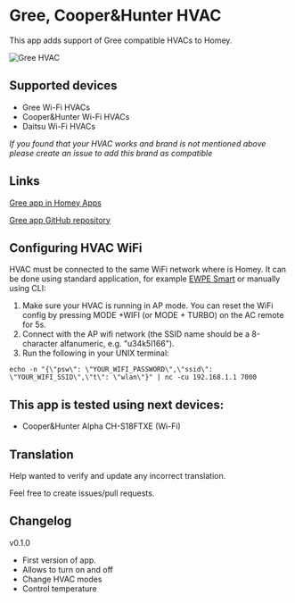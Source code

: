 # Gree, Cooper&Hunter HVAC

This app adds support of Gree compatible HVACs to Homey.

![Gree HVAC](https://raw.githubusercontent.com/aivus/com.gree/master/assets/images/small.png)

## Supported devices
* Gree Wi-Fi HVACs
* Cooper&Hunter Wi-Fi HVACs
* Daitsu Wi-Fi HVACs

*If you found that your HVAC works and brand is not mentioned above please create an issue to add this brand as compatible*

## Links
[Gree app in Homey Apps](https://apps.athom.com/app/com.gree)

[Gree app GitHub repository](https://github.com/aivus/com.gree)

## Configuring HVAC WiFi

HVAC must be connected to the same WiFi network where is Homey.
It can be done using standard application, for example [EWPE Smart](https://play.google.com/store/apps/details?id=com.gree.ewpesmart) or manually using CLI:

1. Make sure your HVAC is running in AP mode. You can reset the WiFi config by pressing MODE +WIFI (or MODE + TURBO) on the AC remote for 5s.
2. Connect with the AP wifi network (the SSID name should be a 8-character alfanumeric, e.g. "u34k5l166").
3. Run the following in your UNIX terminal:

```shell
echo -n "{\"psw\": \"YOUR_WIFI_PASSWORD\",\"ssid\": \"YOUR_WIFI_SSID\",\"t\": \"wlan\"}" | nc -cu 192.168.1.1 7000
````

## This app is tested using next devices:
* Cooper&Hunter Alpha CH-S18FTXE (Wi-Fi)

## Translation
Help wanted to verify and update any incorrect translation.

Feel free to create issues/pull requests. 

## Changelog
v0.1.0
* First version of app.
* Allows to turn on and off
* Change HVAC modes
* Control temperature
